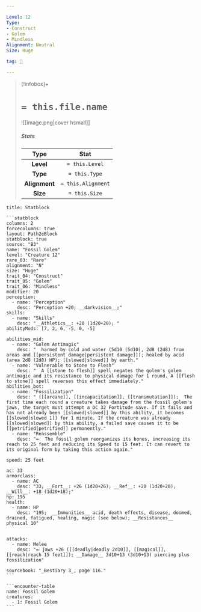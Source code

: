 ```yaml
---

Level: 12
Type:
- Construct
- Golem
- Mindless
Alignment: Neutral
Size: Huge

tag: 👹

---
```


> [!infobox]+
> #  `= this.file.name`
> ![[image.png|cover hsmall]]
> ##### Stats
> Type | Stat |
> :---:|:---:|
> **Level** | `= this.Level` |
> **Type** | `= this.Type` |
> **Alignment** | `= this.Alignment` |
> **Size** | `= this.Size` |



````ad-info
title: Statblock

```statblock
columns: 2
forcecolumns: true
layout: Path2eBlock
statblock: true
source: "B3"
name: "Fossil Golem"
level: "Creature 12"
rare_03: "Rare"
alignment: "N"
size: "Huge"
trait_04: "Construct"
trait_05: "Golem"
trait_06: "Mindless"
modifier: 20
perception:
  - name: "Perception"
    desc: "Perception +20; __darkvision__;"
skills:
  - name: "Skills"
    desc: "__Athletics__: +20 (1d20+20); "
abilityMods: [7, 2, 6, -5, 0, -5]

abilities_mid:
  - name: "Golem Antimagic"
    desc: "  harmed by cold and water (5d10 (5d10), 2d8 (2d8) from areas and [[persistent damage|persistent damage]]); healed by acid (area 2d8 (2d8) HP); [[slowed|slowed]] by earth."
  - name: "Vulnerable to Stone to Flesh"
    desc: "  A [[stone to flesh]] spell negates the golem's golem antimagic and its resistance to physical damage for 1 round. A [[flesh to stone]] spell reverses this effect immediately."
abilities_bot:
  - name: "Fossilization"
    desc: " ([[arcane]], [[incapacitation]], [[transmutation]]);  The first time each round a creature takes damage from the fossil golem's jaws, the target must attempt a DC 32 Fortitude save. If it fails and has not already been [[slowed|slowed]] by this ability, it becomes [[slowed|slowed 1]] for 1 minute. If the creature was already [[slowed|slowed]] by this ability, a failed save causes it to be [[petrified|petrified]] permanently."
  - name: "Reassemble"
    desc: "⬻  The fossil golem reorganizes its bones, increasing its reach to 25 feet and reducing its Speed to 15 feet. It can revert to its original form by taking this action again."

speed: 25 feet

ac: 33
armorclass:
  - name: AC
    desc: "33; __Fort__: +26 (1d20+26); __Ref__: +20 (1d20+20); __Will__: +18 (1d20+18);"
hp: 195
health:
  - name: HP
    desc: "195;  __Immunities__ acid, death effects, disease, doomed, drained, fatigued, healing, magic (see below); __Resistances__ physical 10"


attacks:
  - name: Melee
    desc: "⬻ jaws +26 ([[deadly|deadly 2d10]], [[magical]], [[reach|reach 15 feet]]); __Damage__ 3d10+13 (3d10+13) piercing plus fossilization"

sourcebook: "_Bestiary 3_, page 116."
```

```encounter-table
name: Fossil Golem
creatures:
  - 1: Fossil Golem
```

````


